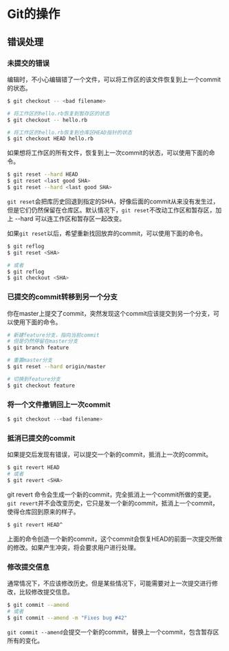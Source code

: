 # Git的操作

## 错误处理

### 未提交的错误

编辑时，不小心编辑错了一个文件，可以将工作区的该文件恢复到上一个commit的状态。

```bash
$ git checkout -- <bad filename>

# 将工作区的hello.rb恢复到暂存区的状态
$ git checkout -- hello.rb

# 将工作区的hello.rb恢复到仓库区HEAD指针的状态
$ git checkout HEAD hello.rb
```

如果想将工作区的所有文件，恢复到上一次commit的状态，可以使用下面的命令。

```bash
$ git reset --hard HEAD
$ git reset <last good SHA>
$ git reset --hard <last good SHA>
```

`git reset`会把库历史回退到指定的SHA，好像后面的commit从来没有发生过，但是它们仍然保留在仓库区。默认情况下，`git reset`不改动工作区和暂存区，加上 --hard 可以连工作区和暂存区一起改变。

如果`git reset`以后，希望重新找回放弃的commit，可以使用下面的命令。

```bash
$ git reflog
$ git reset <SHA>

# 或者
$ git reflog
$ git checkout <SHA>
```

### 已提交的commit转移到另一个分支

你在master上提交了commit，突然发现这个commit应该提交到另一个分支，可以使用下面的命令。

```bash
# 新建feature分支，指向当前commit
# 但是仍然停留在master分支
$ git branch feature

# 重置master分支
$ git reset --hard origin/master

# 切换到feature分支
$ git checkout feature
```

### 将一个文件撤销回上一次commit

```javascript
$ git checkout --<bad filename>
```

### 抵消已提交的commit

如果提交后发现有错误，可以提交一个新的commit，抵消上一次的commit。

```bash
$ git revert HEAD
# 或者
$ git revert <SHA>
```

git revert 命令会生成一个新的commit，完全抵消上一个commit所做的变更。`git revert`并不会改变历史，它只是发一个新的commit，抵消上一个commit，使得仓库回到原来的样子。

```bash
$ git revert HEAD^
```

上面的命令创造一个新的commit，这个commit会恢复HEAD的前面一次提交所做的修改。如果产生冲突，将会要求用户进行处理。

### 修改提交信息

通常情况下，不应该修改历史。但是某些情况下，可能需要对上一次提交进行修改，比较修改提交信息。

```bash
$ git commit --amend
# 或者
$ git commit --amend -m "Fixes bug #42"
```

`git commit --amend`会提交一个新的commit，替换上一个commit，包含暂存区所有的变化。
